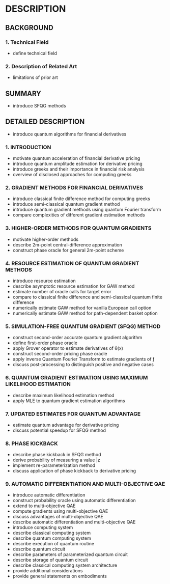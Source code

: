 # DESCRIPTION

## BACKGROUND

### 1. Technical Field

- define technical field

### 2. Description of Related Art

- limitations of prior art

## SUMMARY

- introduce SFQG methods

## DETAILED DESCRIPTION

- introduce quantum algorithms for financial derivatives

### 1. INTRODUCTION

- motivate quantum acceleration of financial derivative pricing
- introduce quantum amplitude estimation for derivative pricing
- introduce greeks and their importance in financial risk analysis
- overview of disclosed approaches for computing greeks

### 2. GRADIENT METHODS FOR FINANCIAL DERIVATIVES

- introduce classical finite difference method for computing greeks
- introduce semi-classical quantum gradient method
- introduce quantum gradient methods using quantum Fourier transform
- compare complexities of different gradient estimation methods

### 3. HIGHER-ORDER METHODS FOR QUANTUM GRADIENTS

- motivate higher-order methods
- describe 2m-point central-difference approximation
- construct phase oracle for general 2m-point scheme

### 4. RESOURCE ESTIMATION OF QUANTUM GRADIENT METHODS

- introduce resource estimation
- describe asymptotic resource estimation for GAW method
- estimate number of oracle calls for target error
- compare to classical finite difference and semi-classical quantum finite difference
- numerically estimate GAW method for vanilla European call option
- numerically estimate GAW method for path-dependent basket option

### 5. SIMULATION-FREE QUANTUM GRADIENT (SFQG) METHOD

- construct second-order accurate quantum gradient algorithm
- define first-order phase oracle
- apply Grover operator to estimate derivatives of θ(x)
- construct second-order pricing phase oracle
- apply inverse Quantum Fourier Transform to estimate gradients of ƒ
- discuss post-processing to distinguish positive and negative cases

### 6. QUANTUM GRADIENT ESTIMATION USING MAXIMUM LIKELIHOOD ESTIMATION

- describe maximum likelihood estimation method
- apply MLE to quantum gradient estimation algorithms

### 7. UPDATED ESTIMATES FOR QUANTUM ADVANTAGE

- estimate quantum advantage for derivative pricing
- discuss potential speedup for SFQG method

### 8. PHASE KICKBACK

- describe phase kickback in SFQG method
- derive probability of measuring a value |z
- implement re-parameterization method
- discuss application of phase kickback to derivative pricing

### 9. AUTOMATIC DIFFERENTIATION AND MULTI-OBJECTIVE QAE

- introduce automatic differentiation
- construct probability oracle using automatic differentiation
- extend to multi-objective QAE
- compute gradients using multi-objective QAE
- discuss advantages of multi-objective QAE
- describe automatic differentiation and multi-objective QAE
- introduce computing system
- describe classical computing system
- describe quantum computing system
- describe execution of quantum routine
- describe quantum circuit
- describe parameters of parameterized quantum circuit
- describe storage of quantum circuit
- describe classical computing system architecture
- provide additional considerations
- provide general statements on embodiments

